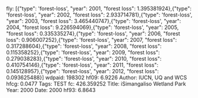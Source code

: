 fly: [{"type": 'forest-loss', "year": 2001, "forest loss": 1.395381924},{"type": 'forest-loss', "year": 2002, "forest loss": 2.933714781},{"type": 'forest-loss', "year": 2003, "forest loss": 3.465440747},{"type": 'forest-loss', "year": 2004, "forest loss": 9.226594069},{"type": 'forest-loss', "year": 2005, "forest loss": 0.335335274},{"type": 'forest-loss', "year": 2006, "forest loss": 0.906007252},{"type": 'forest-loss', "year": 2007, "forest loss": 0.317288604},{"type": 'forest-loss', "year": 2008, "forest loss": 0.115358252},{"type": 'forest-loss', "year": 2009, "forest loss": 0.279038283},{"type": 'forest-loss', "year": 2010, "forest loss": 0.410754146},{"type": 'forest-loss', "year": 2011, "forest loss": 0.145128957},{"type": 'forest-loss', "year": 2012, "forest loss": 0.093625488}]
wdpaid: 198302
hf09: 6.9226
Author: IUCN, UQ and WCS
hfcg: 0.0477
Tags: TEST
fc: 426.359252
Title: iSimangaliso Wetland Park
Year: 2000
Date: 2000
hf93: 6.8643
